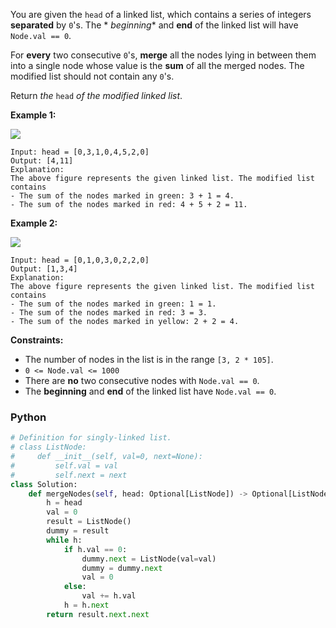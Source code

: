 You are given the  `head`  of a linked list, which contains a series of integers  **separated**  by  `0`'s. The  *
*beginning**  and  **end**  of the linked list will have  `Node.val == 0`.

For  **every** two consecutive  `0`'s,  **merge**  all the nodes lying in between them into a single node whose value is
the  **sum**  of all the merged nodes. The modified list should not contain any  `0`'s.

Return  _the_  `head`  _of the modified linked list_.

**Example 1:**

![](https://assets.leetcode.com/uploads/2022/02/02/ex1-1.png)

```
Input: head = [0,3,1,0,4,5,2,0]
Output: [4,11]
Explanation: 
The above figure represents the given linked list. The modified list contains
- The sum of the nodes marked in green: 3 + 1 = 4.
- The sum of the nodes marked in red: 4 + 5 + 2 = 11.
```

**Example 2:**

![](https://assets.leetcode.com/uploads/2022/02/02/ex2-1.png)

```
Input: head = [0,1,0,3,0,2,2,0]
Output: [1,3,4]
Explanation: 
The above figure represents the given linked list. The modified list contains
- The sum of the nodes marked in green: 1 = 1.
- The sum of the nodes marked in red: 3 = 3.
- The sum of the nodes marked in yellow: 2 + 2 = 4.
```

**Constraints:**

- The number of nodes in the list is in the range  `[3, 2 * 105]`.
- `0 <= Node.val <= 1000`
- There are  **no**  two consecutive nodes with  `Node.val == 0`.
- The  **beginning**  and  **end**  of the linked list have  `Node.val == 0`.

### Python

```py
# Definition for singly-linked list.
# class ListNode:
#     def __init__(self, val=0, next=None):
#         self.val = val
#         self.next = next
class Solution:
    def mergeNodes(self, head: Optional[ListNode]) -> Optional[ListNode]:
        h = head
        val = 0
        result = ListNode()
        dummy = result
        while h:
            if h.val == 0:
                dummy.next = ListNode(val=val)
                dummy = dummy.next
                val = 0
            else:
                val += h.val
            h = h.next
        return result.next.next
```